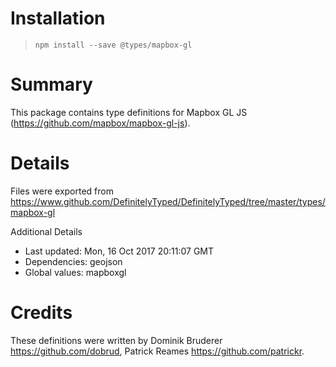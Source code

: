 # Installation
> `npm install --save @types/mapbox-gl`

# Summary
This package contains type definitions for Mapbox GL JS (https://github.com/mapbox/mapbox-gl-js).

# Details
Files were exported from https://www.github.com/DefinitelyTyped/DefinitelyTyped/tree/master/types/mapbox-gl

Additional Details
 * Last updated: Mon, 16 Oct 2017 20:11:07 GMT
 * Dependencies: geojson
 * Global values: mapboxgl

# Credits
These definitions were written by Dominik Bruderer <https://github.com/dobrud>, Patrick Reames <https://github.com/patrickr>.
